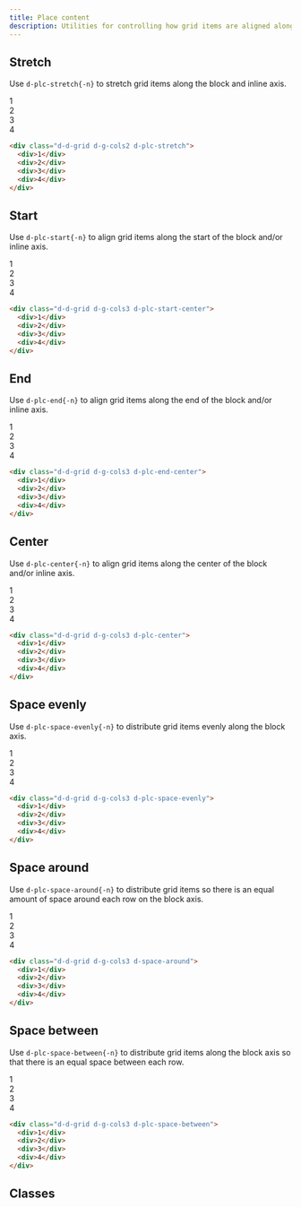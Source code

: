```yaml
---
title: Place content
description: Utilities for controlling how grid items are aligned along both the block and inline axis directions.
---
```


## Stretch

Use `d-plc-stretch{-n}` to stretch grid items along the block and inline axis.

<code-well-header class="d-fl-center d-fd-column d-p24 d-bgc-purple-100 d-bgo50 d-w100p d-hmn102" custom>
  <div class="d-d-grid d-g-cols2 d-plc-stretch d-gg16 d-p16 d-w100p d-hmn216 d-bar8 d-bgc-purple-100">
    <div class="d-fl-center d-p16 d-bgc-purple-300 d-bar4 d-fs-300 d-fw-bold">1</div>
    <div class="d-fl-center d-p16 d-bgc-purple-300 d-bar4 d-fs-300 d-fw-bold">2</div>
    <div class="d-fl-center d-p16 d-bgc-purple-300 d-bar4 d-fs-300 d-fw-bold">3</div>
    <div class="d-fl-center d-p16 d-bgc-purple-300 d-bar4 d-fs-300 d-fw-bold">4</div>
  </div>
</code-well-header>

```html
<div class="d-d-grid d-g-cols2 d-plc-stretch">
  <div>1</div>
  <div>2</div>
  <div>3</div>
  <div>4</div>
</div>
```

## Start

Use `d-plc-start{-n}` to align grid items along the start of the block and/or inline axis.

<code-well-header class="d-fl-center d-fd-column d-p24 d-bgc-green-100 d-bgo50 d-w100p d-hmn102" custom>
  <div class="d-d-grid d-g-cols2 d-plc-start-center d-gg16 d-p16 d-w100p d-h216d-bar8 d-bgc-green-100" style="--col-width: 6.4rem;">
    <div class="d-fl-center d-p16 d-bgc-green-200 d-bar4 d-fs-300 d-fw-bold">1</div>
    <div class="d-fl-center d-p16 d-bgc-green-200 d-bar4 d-fs-300 d-fw-bold">2</div>
    <div class="d-fl-center d-p16 d-bgc-green-200 d-bar4 d-fs-300 d-fw-bold">3</div>
    <div class="d-fl-center d-p16 d-bgc-green-200 d-bar4 d-fs-300 d-fw-bold">4</div>
  </div>
</code-well-header>

```html
<div class="d-d-grid d-g-cols3 d-plc-start-center">
  <div>1</div>
  <div>2</div>
  <div>3</div>
  <div>4</div>
</div>
```

## End

Use `d-plc-end{-n}` to align grid items along the end of the block and/or inline axis.

<code-well-header class="d-fl-center d-fd-column d-p24 d-bgc-magenta-100 d-bgo50 d-w100p d-hmn102" custom>
  <div class="d-d-grid d-g-cols2 d-plc-end-center d-gg16 d-p16 d-w100p d-h216d-bar8 d-bgc-magenta-100" style="--col-width: 6.4rem;">
    <div class="d-fl-center d-p16 d-bgc-magenta-200 d-bar4 d-fs-300 d-fw-bold">1</div>
    <div class="d-fl-center d-p16 d-bgc-magenta-200 d-bar4 d-fs-300 d-fw-bold">2</div>
    <div class="d-fl-center d-p16 d-bgc-magenta-200 d-bar4 d-fs-300 d-fw-bold">3</div>
    <div class="d-fl-center d-p16 d-bgc-magenta-200 d-bar4 d-fs-300 d-fw-bold">4</div>
  </div>
</code-well-header>

```html
<div class="d-d-grid d-g-cols3 d-plc-end-center">
  <div>1</div>
  <div>2</div>
  <div>3</div>
  <div>4</div>
</div>
```

## Center

Use `d-plc-center{-n}` to align grid items along the center of the block and/or inline axis.

<code-well-header class="d-fl-center d-fd-column d-p24 d-bgc-red-100 d-bgo50 d-w100p d-hmn102" custom>
  <div class="d-d-grid d-g-cols2 d-plc-center d-gg16 d-p16 d-w100p d-h216d-bar8 d-bgc-red-100" style="--col-width: 6.4rem;">
    <div class="d-fl-center d-p16 d-bgc-red-200 d-bar4 d-fs-300 d-fw-bold">1</div>
    <div class="d-fl-center d-p16 d-bgc-red-200 d-bar4 d-fs-300 d-fw-bold">2</div>
    <div class="d-fl-center d-p16 d-bgc-red-200 d-bar4 d-fs-300 d-fw-bold">3</div>
    <div class="d-fl-center d-p16 d-bgc-red-200 d-bar4 d-fs-300 d-fw-bold">4</div>
  </div>
</code-well-header>

```html
<div class="d-d-grid d-g-cols3 d-plc-center">
  <div>1</div>
  <div>2</div>
  <div>3</div>
  <div>4</div>
</div>
```

## Space evenly

Use `d-plc-space-evenly{-n}` to distribute grid items evenly along the block axis.

<code-well-header class="d-fl-center d-fd-column d-p24 d-bgc-gold-100 d-bgo50 d-w100p d-hmn102" custom>
  <div class="d-d-grid d-g-cols2 d-plc-space-evenly d-gg16 d-p16 d-w100p d-h216d-bar8 d-bgc-gold-100" style="--col-width: 6.4rem;">
    <div class="d-fl-center d-p16 d-bgc-gold-200 d-bar4 d-fs-300 d-fw-bold">1</div>
    <div class="d-fl-center d-p16 d-bgc-gold-200 d-bar4 d-fs-300 d-fw-bold">2</div>
    <div class="d-fl-center d-p16 d-bgc-gold-200 d-bar4 d-fs-300 d-fw-bold">3</div>
    <div class="d-fl-center d-p16 d-bgc-gold-200 d-bar4 d-fs-300 d-fw-bold">4</div>
  </div>
</code-well-header>

```html
<div class="d-d-grid d-g-cols3 d-plc-space-evenly">
  <div>1</div>
  <div>2</div>
  <div>3</div>
  <div>4</div>
</div>
```

## Space around

Use `d-plc-space-around{-n}` to distribute grid items so there is an equal amount of space around each row on the block axis.

<code-well-header class="d-fl-center d-fd-column d-p24 d-bgc-magenta-100 d-bgo50 d-w100p d-hmn102" custom>
  <div class="d-d-grid d-g-cols2 d-plc-space-around d-gg16 d-p16 d-w100p d-h216d-bar8 d-bgc-magenta-100" style="--col-width: 6.4rem;">
    <div class="d-fl-center d-p16 d-bgc-magenta-200 d-bar4 d-fs-300 d-fw-bold">1</div>
    <div class="d-fl-center d-p16 d-bgc-magenta-200 d-bar4 d-fs-300 d-fw-bold">2</div>
    <div class="d-fl-center d-p16 d-bgc-magenta-200 d-bar4 d-fs-300 d-fw-bold">3</div>
    <div class="d-fl-center d-p16 d-bgc-magenta-200 d-bar4 d-fs-300 d-fw-bold">4</div>
  </div>
</code-well-header>

```html
<div class="d-d-grid d-g-cols3 d-space-around">
  <div>1</div>
  <div>2</div>
  <div>3</div>
  <div>4</div>
</div>
```

## Space between

Use `d-plc-space-between{-n}` to distribute grid items along the block axis so that there is an equal space between each row.

<code-well-header class="d-fl-center d-fd-column d-p24 d-bgc-purple-100 d-bgo50 d-w100p d-hmn102" custom>
  <div class="d-d-grid d-g-cols2 d-plc-space-between d-gg16 d-p16 d-w100p d-h216d-bar8 d-bgc-purple-100" style="--col-width: 6.4rem;">
    <div class="d-fl-center d-p16 d-bgc-purple-300 d-bar4 d-fs-300 d-fw-bold">1</div>
    <div class="d-fl-center d-p16 d-bgc-purple-300 d-bar4 d-fs-300 d-fw-bold">2</div>
    <div class="d-fl-center d-p16 d-bgc-purple-300 d-bar4 d-fs-300 d-fw-bold">3</div>
    <div class="d-fl-center d-p16 d-bgc-purple-300 d-bar4 d-fs-300 d-fw-bold">4</div>
  </div>
</code-well-header>

```html
<div class="d-d-grid d-g-cols3 d-plc-space-between">
  <div>1</div>
  <div>2</div>
  <div>3</div>
  <div>4</div>
</div>
```

<script setup>
  const alignments = ['center', 'end', 'start', 'stretch', 'space-around', 'space-evenly', 'space-between'];
</script>

## Classes

<div class="d-h464 d-of-y-scroll d-bb d-bc-black-200">
  <utility-class-table>
    <template #content>
      <tbody>
        <div v-for="c in alignments" style="display: contents">
          <tr v-for="i in alignments">
            <th scope="row" class="d-code--sm d-fc-purple-400">
              <span v-if="i !== c">.d-plc-{{ c }}-{{ i }}</span>
              <span v-else>.d-plc-{{ c }}</span>
            </th>
            <td class="d-code--sm">
              <span v-if="i !== c">place-content: {{ c }} {{ i }} !important</span>
              <span v-else>place-content: {{ c }} !important</span>
            </td>
          </tr>
        </div>
      </tbody>
    </template>
  </utility-class-table>
</div>

